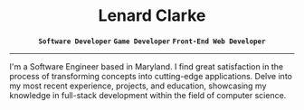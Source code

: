 # <h1 align="center">Lenard Clarke</h1>
<p align="center" dir="auto"><strong><code>Software Developer</code></strong> <strong><code>Game Developer</code></strong> <strong><code>Front-End Web Developer</code></strong></p>
<hr></hr>

<p>I'm a Software Engineer based in Maryland. I find great satisfaction in the process of transforming concepts into cutting-edge applications. Delve into my most recent experience, projects, and education, showcasing my knowledge in full-stack development within the field of computer science.</p>
